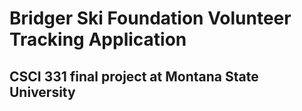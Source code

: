 # Bridger Ski Foundation Volunteer Tracking Application
## CSCI 331 final project at Montana State University